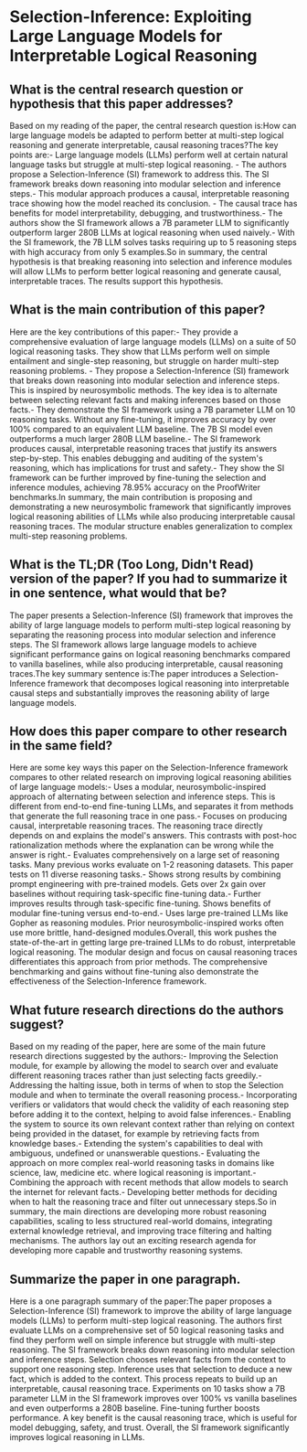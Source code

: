 # Selection-Inference: Exploiting Large Language Models for Interpretable   Logical Reasoning

## What is the central research question or hypothesis that this paper addresses?

Based on my reading of the paper, the central research question is:How can large language models be adapted to perform better at multi-step logical reasoning and generate interpretable, causal reasoning traces?The key points are:- Large language models (LLMs) perform well at certain natural language tasks but struggle at multi-step logical reasoning. - The authors propose a Selection-Inference (SI) framework to address this. The SI framework breaks down reasoning into modular selection and inference steps.- This modular approach produces a causal, interpretable reasoning trace showing how the model reached its conclusion. - The causal trace has benefits for model interpretability, debugging, and trustworthiness.- The authors show the SI framework allows a 7B parameter LLM to significantly outperform larger 280B LLMs at logical reasoning when used naively.- With the SI framework, the 7B LLM solves tasks requiring up to 5 reasoning steps with high accuracy from only 5 examples.So in summary, the central hypothesis is that breaking reasoning into selection and inference modules will allow LLMs to perform better logical reasoning and generate causal, interpretable traces. The results support this hypothesis.


## What is the main contribution of this paper?

Here are the key contributions of this paper:- They provide a comprehensive evaluation of large language models (LLMs) on a suite of 50 logical reasoning tasks. They show that LLMs perform well on simple entailment and single-step reasoning, but struggle on harder multi-step reasoning problems. - They propose a Selection-Inference (SI) framework that breaks down reasoning into modular selection and inference steps. This is inspired by neurosymbolic methods. The key idea is to alternate between selecting relevant facts and making inferences based on those facts.- They demonstrate the SI framework using a 7B parameter LLM on 10 reasoning tasks. Without any fine-tuning, it improves accuracy by over 100% compared to an equivalent LLM baseline. The 7B SI model even outperforms a much larger 280B LLM baseline.- The SI framework produces causal, interpretable reasoning traces that justify its answers step-by-step. This enables debugging and auditing of the system's reasoning, which has implications for trust and safety.- They show the SI framework can be further improved by fine-tuning the selection and inference modules, achieving 78.95% accuracy on the ProofWriter benchmarks.In summary, the main contribution is proposing and demonstrating a new neurosymbolic framework that significantly improves logical reasoning abilities of LLMs while also producing interpretable causal reasoning traces. The modular structure enables generalization to complex multi-step reasoning problems.


## What is the TL;DR (Too Long, Didn't Read) version of the paper? If you had to summarize it in one sentence, what would that be?

The paper presents a Selection-Inference (SI) framework that improves the ability of large language models to perform multi-step logical reasoning by separating the reasoning process into modular selection and inference steps. The SI framework allows large language models to achieve significant performance gains on logical reasoning benchmarks compared to vanilla baselines, while also producing interpretable, causal reasoning traces.The key summary sentence is:The paper introduces a Selection-Inference framework that decomposes logical reasoning into interpretable causal steps and substantially improves the reasoning ability of large language models.


## How does this paper compare to other research in the same field?

Here are some key ways this paper on the Selection-Inference framework compares to other related research on improving logical reasoning abilities of large language models:- Uses a modular, neurosymbolic-inspired approach of alternating between selection and inference steps. This is different from end-to-end fine-tuning LLMs, and separates it from methods that generate the full reasoning trace in one pass.- Focuses on producing causal, interpretable reasoning traces. The reasoning trace directly depends on and explains the model's answers. This contrasts with post-hoc rationalization methods where the explanation can be wrong while the answer is right.- Evaluates comprehensively on a large set of reasoning tasks. Many previous works evaluate on 1-2 reasoning datasets. This paper tests on 11 diverse reasoning tasks.- Shows strong results by combining prompt engineering with pre-trained models. Gets over 2x gain over baselines without requiring task-specific fine-tuning data.- Further improves results through task-specific fine-tuning. Shows benefits of modular fine-tuning versus end-to-end.- Uses large pre-trained LLMs like Gopher as reasoning modules. Prior neurosymbolic-inspired works often use more brittle, hand-designed modules.Overall, this work pushes the state-of-the-art in getting large pre-trained LLMs to do robust, interpretable logical reasoning. The modular design and focus on causal reasoning traces differentiates this approach from prior methods. The comprehensive benchmarking and gains without fine-tuning also demonstrate the effectiveness of the Selection-Inference framework.


## What future research directions do the authors suggest?

Based on my reading of the paper, here are some of the main future research directions suggested by the authors:- Improving the Selection module, for example by allowing the model to search over and evaluate different reasoning traces rather than just selecting facts greedily.- Addressing the halting issue, both in terms of when to stop the Selection module and when to terminate the overall reasoning process.- Incorporating verifiers or validators that would check the validity of each reasoning step before adding it to the context, helping to avoid false inferences.- Enabling the system to source its own relevant context rather than relying on context being provided in the dataset, for example by retrieving facts from knowledge bases.- Extending the system's capabilities to deal with ambiguous, undefined or unanswerable questions.- Evaluating the approach on more complex real-world reasoning tasks in domains like science, law, medicine etc. where logical reasoning is important.- Combining the approach with recent methods that allow models to search the internet for relevant facts.- Developing better methods for deciding when to halt the reasoning trace and filter out unnecessary steps.So in summary, the main directions are developing more robust reasoning capabilities, scaling to less structured real-world domains, integrating external knowledge retrieval, and improving trace filtering and halting mechanisms. The authors lay out an exciting research agenda for developing more capable and trustworthy reasoning systems.


## Summarize the paper in one paragraph.

Here is a one paragraph summary of the paper:The paper proposes a Selection-Inference (SI) framework to improve the ability of large language models (LLMs) to perform multi-step logical reasoning. The authors first evaluate LLMs on a comprehensive set of 50 logical reasoning tasks and find they perform well on simple inference but struggle with multi-step reasoning. The SI framework breaks down reasoning into modular selection and inference steps. Selection chooses relevant facts from the context to support one reasoning step. Inference uses that selection to deduce a new fact, which is added to the context. This process repeats to build up an interpretable, causal reasoning trace. Experiments on 10 tasks show a 7B parameter LLM in the SI framework improves over 100% vs vanilla baselines and even outperforms a 280B baseline. Fine-tuning further boosts performance. A key benefit is the causal reasoning trace, which is useful for model debugging, safety, and trust. Overall, the SI framework significantly improves logical reasoning in LLMs.
